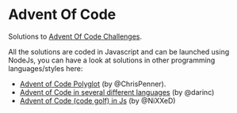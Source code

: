 # Advent Of Code
Solutions to [Advent Of Code Challenges](http://adventofcode.com/).

All the solutions are coded in Javascript and can be launched using NodeJs, you can have a look at solutions in other programming languages/styles here:

* [Advent of Code Polyglot](https://github.com/ChrisPenner/Advent-Of-Code-Polyglot) (by @ChrisPenner).
* [Advent of Code in several different languages](https://github.com/darinc/AdventOfCode) (by @darinc)
* [Advent of Code (code golf) in Js](https://github.com/NiXXeD/adventofcode) (by @NiXXeD)